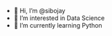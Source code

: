 - 👋 Hi, I’m @sibojay
- 👀 I’m interested in Data Science
- 🌱 I’m currently learning Python


<!---
sibojay/sibojay is a ✨ special ✨ repository because its `README.md` (this file) appears on your GitHub profile.
You can click the Preview link to take a look at your changes.
--->
